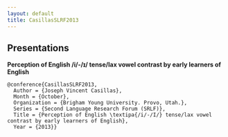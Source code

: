 ```yaml
---
layout: default
title: CasillasSLRF2013
---
```


## Presentations

__Perception of English /i/-/ɪ/ tense/lax vowel contrast by early learners of English__  

    @conference{CasillasSLRF2013,
      Author = {Joseph Vincent Casillas},
      Month = {October},
      Organization = {Brigham Young University. Provo, Utah.},
      Series = {Second Language Research Forum (SRLF)},
      Title = {Perception of English \textipa{/i/-/I/} tense/lax vowel contrast by early learners of English},
      Year = {2013}}